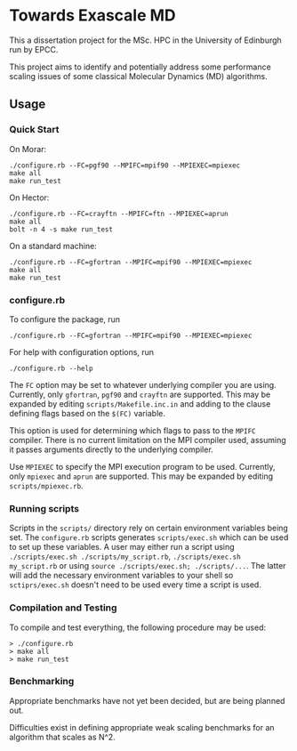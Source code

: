 Towards Exascale MD
===================

This a dissertation project for the MSc.
HPC in the University of Edinburgh run by EPCC.

This project aims to identify and potentially address some performance
scaling issues of some classical Molecular Dynamics (MD) algorithms.


Usage
-----


### Quick Start ###

On Morar:

    ./configure.rb --FC=pgf90 --MPIFC=mpif90 --MPIEXEC=mpiexec
    make all
    make run_test

On Hector:

    ./configure.rb --FC=crayftn --MPIFC=ftn --MPIEXEC=aprun
    make all
    bolt -n 4 -s make run_test

On a standard machine:

    ./configure.rb --FC=gfortran --MPIFC=mpif90 --MPIEXEC=mpiexec
    make all
    make run_test



### configure.rb ###

To configure the package, run

    ./configure.rb --FC=gfortran --MPIFC=mpif90 --MPIEXEC=mpiexec

For help with configuration options, run

    ./configure.rb --help

The `FC` option may be set to whatever underlying compiler you are using.
Currently, only `gfortran`, `pgf90` and `crayftn` are supported.
This may be expanded by editing `scripts/Makefile.inc.in` and
adding to the clause defining flags based on the `$(FC)` variable.

This option is used for determining which flags to pass
to the `MPIFC` compiler.
There is no current limitation on the MPI compiler used,
assuming it passes arguments directly to the underlying compiler.

Use `MPIEXEC` to specify the MPI execution program to be used.
Currently, only `mpiexec` and `aprun` are supported.
This may be expanded by editing `scripts/mpiexec.rb`.


### Running scripts ###

Scripts in the `scripts/` directory rely on certain environment variables
being set.
The `configure.rb` scripts generates `scripts/exec.sh` which can be used
to set up these variables.
A user may either run a script using
`./scripts/exec.sh ./scripts/my_script.rb`, `./scripts/exec.sh my_script.rb`
or using `source ./scripts/exec.sh; ./scripts/...`.
The latter will add the necessary environment variables to your shell
so `sctiprs/exec.sh` doesn't need to be used every time a script is used.



### Compilation and Testing ###

To compile and test everything, the following procedure may be used:

    > ./configure.rb
    > make all
    > make run_test


### Benchmarking ###

Appropriate benchmarks have not yet been decided, but are being planned out.

Difficulties exist in defining appropriate weak scaling benchmarks
for an algorithm that scales as N^2.
